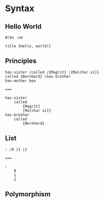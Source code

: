 # Syntax

## Hello World
```n
#!$n -n4

title {Hello, world!}
```

## Principles
```n
has-sister /called /{Magrit} |{Ma[char xi]}
called {Bernhard} \has-brother
has-mother bea

===

has-sister
    called
        {Magrit}
        {Ma[char xi]}
has-brother
    called
        {Bernhard}
```


## List
```n
: /0 |1 |2

===

:
    0
    1
    2
```

## Polymorphism
```n

```
